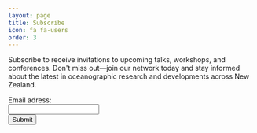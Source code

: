 ```yaml
---
layout: page
title: Subscribe
icon: fa fa-users
order: 3
---
```


Subscribe to receive invitations to upcoming talks, workshops, and conferences. Don't miss out—join our network today and stay informed about the latest in oceanographic research and developments across New Zealand.

<form name="gform" id="gform" enctype="text/plain" action="https://docs.google.com/forms/d/e/1FAIpQLSdvCA3o__WV4_5XPwMzBy-gliWX678RXGbhQbcRBigdTZts3w/formResponse?" target="hidden_iframe" onsubmit="submitted=true;">
  Email adress:<br>
  <input type="text" name="entry.1182600964" id="entry.1182600964"><br>
  <input type="submit" value="Submit">
</form>

<iframe name="hidden_iframe" id="hidden_iframe" style="display:none;" onload="if(submitted) {}"></iframe>

<script src="https://ajax.googleapis.com/ajax/libs/jquery/3.3.1/jquery.min.js"></script>
<script type="text/javascript">
  $("#gform").on("submit", function(e) {
    $('#gform *').fadeOut(1_000);

    // get all the inputs into a dictionary.
    var $inputs = $('#gform :input');

    // You need to know the id of the element you want to extract
    var values = {};
    $inputs.each(function() {
        values[this.name] = $(this).val();
    });
    console.log(values);
    $('#gform'). prepend('Thank you for your submission ' + values["entry.1182600964"] +'.').fadeIn(500);
    });
</script>
